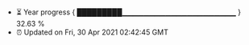 - ⏳ Year progress { █████████▁▁▁▁▁▁▁▁▁▁▁▁▁▁▁▁▁▁▁▁▁ } 32.63 %
- ⏰ Updated on Fri, 30 Apr 2021 02:42:45 GMT


